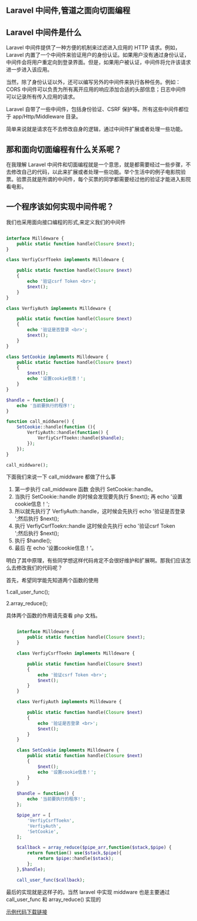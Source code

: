 ## Laravel 中间件,管道之面向切面编程

## Laravel 中间件是什么

Laravel 中间件提供了一种方便的机制来过滤进入应用的 HTTP 请求。例如，Laravel 内置了一个中间件来验证用户的身份认证。如果用户没有通过身份认证，中间件会将用户重定向到登录界面。但是，如果用户被认证，中间件将允许该请求进一步进入该应用。

当然，除了身份认证以外，还可以编写另外的中间件来执行各种任务。例如：CORS 中间件可以负责为所有离开应用的响应添加合适的头部信息；日志中间件可以记录所有传入应用的请求。

Laravel 自带了一些中间件，包括身份验证、CSRF 保护等。所有这些中间件都位于 app/Http/Middleware 目录。

简单来说就是请求在不去修改自身的逻辑，通过中间件扩展或者处理一些功能。


## 那和面向切面编程有什么关系呢？

在我理解 Laravel 中间件和切面编程就是一个意思，就是都需要经过一些步骤，不去修改自己的代码，以此来扩展或者处理一些功能。举个生活中的例子电影院验票。验票员就是所谓的中间件，每个买票的同学都需要经过他的验证才能进入影院看电影。


## 一个程序该如何实现中间件呢？

我们也采用面向接口编程的形式,来定义我们的中间件

```php

interface Milldeware {
    public static function handle(Closure $next);
}

class VerfiyCsrfToekn implements Milldeware {

    public static function handle(Closure $next)
    {
        echo '验证csrf Token <br>';
        $next();
    }
}

class VerfiyAuth implements Milldeware {

    public static function handle(Closure $next)
    {
        echo '验证是否登录 <br>';
        $next();
    }
}

class SetCookie implements Milldeware {
    public static function handle(Closure $next)
    {
        $next();
        echo '设置cookie信息！';
    }
}

$handle = function() {
    echo '当前要执行的程序!';
}

function call_middware() {
    SetCookie::handle(function (){
        VerfiyAuth::handle(function() {
            VerfiyCsrfToekn::handle($handle);
        });
    });
}

call_middware();

```

下面我们来说一下 call_middware 都做了什么事

1. 第一步执行 call_middware 函数 会执行 SetCookie::handle。
2. 当执行 SetCookie::handle 的时候会发现要先执行 $next(); 再 echo '设置cookie信息！';
3. 所以就先执行了 VerfiyAuth::handle，这时候会先执行 echo '验证是否登录 <br>';然后执行 $next();
4. 执行 VerfiyCsrfToekn::handle 这时候会先执行 echo '验证csrf Token <br>';然后执行 $next();
5. 执行 $handle();
6. 最后 在 echo '设置cookie信息！'。

明白了其中原理，有些同学想这样代码肯定不会很好维护和扩展啊。那我们应该怎么去修改我们的代码呢？

首先，希望同学能先知道两个函数的使用

1.call_user_func();

2.array_reduce();

具体两个函数的作用请先查看 php 文档。

```php

    interface Milldeware {
        public static function handle(Closure $next);
    }

    class VerfiyCsrfToekn implements Milldeware {

        public static function handle(Closure $next)
        {
            echo '验证csrf Token <br>';
            $next();
        }
    }

    class VerfiyAuth implements Milldeware {

        public static function handle(Closure $next)
        {
            echo '验证是否登录 <br>';
            $next();
        }
    }

    class SetCookie implements Milldeware {
        public static function handle(Closure $next)
        {
            $next();
            echo '设置cookie信息！';
        }
    }

    $handle = function() {
        echo '当前要执行的程序!';
    };

    $pipe_arr = [
        'VerfiyCsrfToekn',
        'VerfiyAuth',
        'SetCookie',
    ];

    $callback = array_reduce($pipe_arr,function($stack,$pipe) {
        return function() use($stack,$pipe){
            return $pipe::handle($stack);
        };
    },$handle);

    call_user_func($callback);


```

最后的实现就是这样子的。当然 laravel 中实现 middware 也是主要通过call_user_func 和 array_reduce() 实现的


[示例代码下载链接](https://github.com/cxp1539/laravel-core-learn/blob/master/code/Class5.php)
